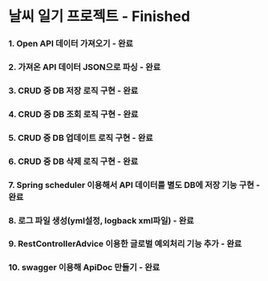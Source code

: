 # 날씨 일기 프로젝트 - Finished

### 1. Open API 데이터 가져오기 - 완료
### 2. 가져온 API 데이터 JSON으로 파싱 - 완료
### 3. CRUD 중 DB 저장 로직 구현 - 완료
### 4. CRUD 중 DB 조회 로직 구현 - 완료
### 5. CRUD 중 DB 업데이트 로직 구현 - 완료
### 6. CRUD 중 DB 삭제 로직 구현 - 완료
### 7. Spring scheduler 이용해서 API 데이터를 별도 DB에 저장 기능 구현 - 완료
### 8. 로그 파일 생성(yml설정, logback xml파일) - 완료
### 9. RestControllerAdvice 이용한 글로벌 예외처리 기능 추가 - 완료
### 10. swagger 이용해 ApiDoc 만들기 - 완료
